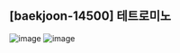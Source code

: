 ## [baekjoon-14500] 테트로미노

![image](https://user-images.githubusercontent.com/22045163/94993435-ea293080-05cb-11eb-94b3-49b4b2a92ca9.png)
![image](https://user-images.githubusercontent.com/22045163/94993442-fad9a680-05cb-11eb-9511-e858535a7185.png)
